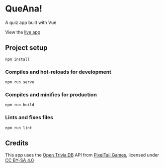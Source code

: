 # QueAna!

A quiz app built with Vue

View the [live app](https://mjgwood.github.io/vue-quiz-app/)

## Project setup
```
npm install
```

### Compiles and hot-reloads for development
```
npm run serve
```

### Compiles and minifies for production
```
npm run build
```

### Lints and fixes files
```
npm run lint
```

## Credits
This app uses the [Open Trivia DB](https://opentdb.com/) API from [PixelTail Games](https://www.pixeltailgames.com/), licensed under [CC BY-SA 4.0](https://creativecommons.org/licenses/by-sa/4.0/)
